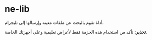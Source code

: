 # ne-lib

أداة تقوم بالبحث عن ملفات معينة وإرسالها إلى تليجرام.

**تحذير:** تأكد من استخدام هذه الحزمة فقط لأغراض تعليمية وعلى أجهزتك الخاصة.
